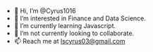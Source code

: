 - 👋 Hi, I’m @Cyrus1016
- 👀 I’m interested in Finance and Data Science.
- 🌱 I’m currently learning Javascript.
- 💞️ I’m not currently looking to collaborate.
- 📫 Reach me at lscyrus03@gmail.com

<!---
Cyrus1016/Cyrus1016 is a ✨ special ✨ repository because its `README.md` (this file) appears on your GitHub profile.
You can click the Preview link to take a look at your changes.
--->
